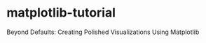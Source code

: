 matplotlib-tutorial
===================

Beyond Defaults: Creating Polished Visualizations Using Matplotlib 
